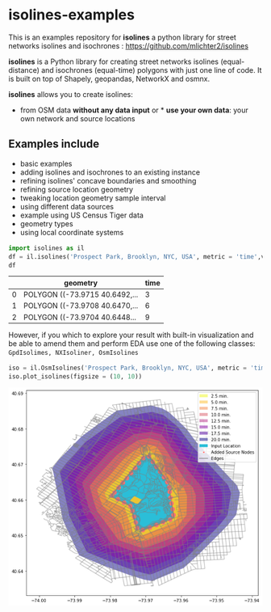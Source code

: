 # isolines-examples

This is an examples repository for **isolines** a python library for street networks isolines and isochrones : 
https://github.com/mlichter2/isolines 

**isolines** is a Python library for creating street networks isolines (equal-distance) 
and isochrones (equal-time) polygons with just one line of code. It is built on top of Shapely,
geopandas, NetworkX and osmnx.

**isolines** allows you to create isolines:
* from OSM data **without any data input** or * **use your own data**: your own network and source locations

## Examples include 
* basic examples
* adding isolines and isochrones to an existing instance
* refining isolines' concave boundaries and smoothing
* refining source location geometry
* tweaking location geometry sample interval
* using different data sources
* example using US Census Tiger data
* geometry types
* using local coordinate systems


```python
import isolines as il
df = il.isolines('Prospect Park, Brooklyn, NYC, USA', metric = 'time',values=[3, 6, 9])
df
```
|  | geometry  | time  |
| ------- | --- | --- |
| 0 | POLYGON ((-73.9715 40.6492,... | 3 |
| 1 | POLYGON ((-73.9708 40.6470,... | 6 |
| 2 | POLYGON ((-73.9704 40.6448...	 | 9 |

However, if you which to explore your result with built-in visualization and be able to 
amend them and perform EDA use one of the following classes: ```GpdIsolimes, NXIsoliner, OsmIsolines```
```python
iso = il.OsmIsolines('Prospect Park, Brooklyn, NYC, USA', metric = 'time', values=np.arange(2.5, 22.5, 2.5), unit = 'ft', sample = 600)
iso.plot_isolines(figsize = (10, 10))
```
![](figs/prospect_park.png)